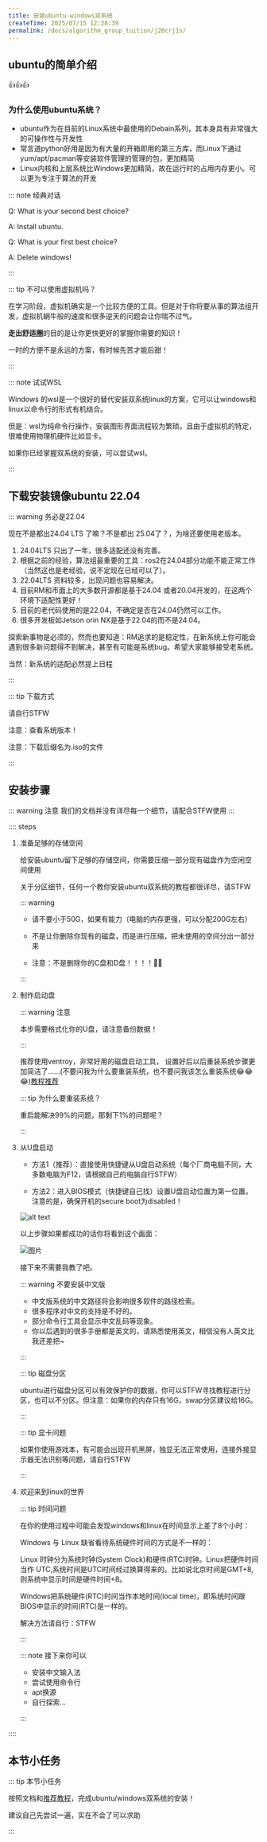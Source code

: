 ```yaml
---
title: 安装ubuntu-windows双系统
createTime: 2025/07/15 12:28:39
permalink: /docs/algorithm_group_tuition/j20crj1s/
---
```

<!--
 *  _   _  _______   _______   _____  
 * | \ | ||  ___\ \ / /_   _| |  ___| 
 * |  \| || |__  \ V /  | |   | |__   
 * | . ` ||  __| /   \  | |   |  __|  
 * | |\  || |___/ /^\ \ | |   | |___  
 * \_| \_/\____/\/   \/ \_/   \____/  
 * 
 * @Author: ziyu (Chen Zhaoyu)
 * @Date: 2025-07-15 12:28:39
 * @LastEditors: ziyu (Chen Zhaoyu)
 * @LastEditTime: 2025-07-15 12:29:36
 * @Description: 
 * Copyright (c) 2025 by XAUT NEXT-E/ziyu, All Rights Reserved. 
-->

## ubuntu的简单介绍
👍👍👍
### 为什么使用ubuntu系统？
- ubuntu作为在目前的Linux系统中最使用的Debain系列，其本身具有非常强大的可操作性与开发性
- 常言道python好用是因为有大量的开箱即用的第三方库，而Linux下通过yum/apt/pacman等安装软件管理的管理的包，更加精简
- Linux内核和上层系统比Windows更加精简，故在运行时的占用内存更小。可以更为专注于算法的开发

::: note 经典对话

Q: What is your second best choice?

A: Install ubuntu.

Q: What is your first best choice?

A: Delete windows!

:::

::: tip 不可以使用虚拟机吗？

在学习阶段，虚拟机确实是一个比较方便的工具。但是对于你将要从事的算法组开发，虚拟机蜗牛般的速度和很多逆天的问题会让你喘不过气。

**走出舒适圈**的目的是让你更快更好的掌握你需要的知识！

一时的方便不是永远的方案，有时候先苦才能后甜！

:::

::: note 试试WSL

Windows 的wsl是一个很好的替代安装双系统linux的方案，它可以让windows和linux以命令行的形式有机结合。

但是：wsl为纯命令行操作，安装图形界面流程较为繁琐。且由于虚拟机的特定，很难使用物理机硬件比如显卡。

如果你已经掌握双系统的安装，可以尝试wsl。

:::

## 下载安装镜像ubuntu 22.04

::: warning 务必是22.04

现在不是都出24.04 LTS 了嘛？不是都出 25.04了？，为啥还要使用老版本。

1. 24.04LTS 只出了一年，很多适配还没有完善。
2. 根据之前的经验，算法组最重要的工具：ros2在24.04部分功能不能正常工作（当然这也是老经验，说不定现在已经可以了）。
3. 22.04LTS 资料较多，出现问题也容易解决。
4. 目前RM和市面上的大多数开源都是基于24.04 或者20.04开发的，在这两个环境下适配性更好！
5. 目前的老代码使用的是22.04，不确定是否在24.04仍然可以工作。
6. 很多开发板如Jetson orin NX是基于22.04的而不是24.04。

探索新事物是必须的，然而也要知道：RM追求的是稳定性，在新系统上你可能会遇到很多新问题得不到解决，甚至有可能是系统bug。希望大家能够接受老系统。

当然：新系统的适配必然提上日程

:::

::: tip 下载方式

请自行STFW

注意：查看系统版本！

注意：下载后缀名为.iso的文件

:::

## 安装步骤

::: warning 注意
我们的文档并没有详尽每一个细节，请配合STFW使用
:::

:::: steps
1. 准备足够的存储空间

    给安装ubuntu留下足够的存储空间，你需要压缩一部分现有磁盘作为空闲空间使用

    关于分区细节，任何一个教你安装ubuntu双系统的教程都很详尽，请STFW

    ::: warning

    * 请不要小于50G，如果有能力（电脑的内存更强，可以分配200G左右）

    * 不是让你删除你现有的磁盘，而是进行压缩，把未使用的空间分出一部分来

    * 注意：不是删除你的C盘和D盘！！！！🤡😒
        
    :::

2. 制作启动盘

    ::: warning 注意

    本步需要格式化你的U盘，请注意备份数据！

    :::

    推荐使用ventroy，非常好用的磁盘启动工具， 设置好后以后重装系统步骤更加简洁了……(不要问我为什么要重装系统，也不要问我该怎么重装系统😂😂😂)[教程推荐](https://blog.csdn.net/qq_40591925/article/details/128821279) 

    ::: tip 为什么要重装系统？
    
    重启能解决99%的问题，那剩下1%的问题呢？

    :::

3. 从U盘启动

    * 方法1（推荐）：直接使用快捷键从U盘启动系统（每个厂商电脑不同，大多数电脑为F12，请根据自己的电脑自行STFW）

    * 方法2：进入BIOS模式（快捷键自己找）设置U盘启动位置为第一位置。注意的是，确保开机的secure boot为disabled！
    
    ![alt text](https://tc.z.wiki/autoupload/f/eH0Q99W1qFeGeHYiwt5mxhWRTpBa1qnto1bgbBD2Jliyl5f0KlZfm6UsKj-HyTuv/20250712/5ciU/3552X2193/image.png)

    以上步骤如果都成功的话你将看到这个画面：
    
    ![图片](https://tc.z.wiki/autoupload/f/eH0Q99W1qFeGeHYiwt5mxhWRTpBa1qnto1bgbBD2Jliyl5f0KlZfm6UsKj-HyTuv/20250712/P8VO/3540X2247/be9883aa7b4def7f3bfbaa2c0e73904c.png)
    
    接下来不需要我教了吧。

    ::: warning 不要安装中文版

    * 中文版系统的中文路径将会影响很多软件的路径检索。
    * 很多程序对中文的支持是不好的。
    * 部分命令行工具会显示中文乱码等现象。
    * 你以后遇到的很多手册都是英文的，请熟悉使用英文，相信没有人英文比我还差把~

    :::

    ::: tip 磁盘分区

    ubuntu进行磁盘分区可以有效保护你的数据，你可以STFW寻找教程进行分区，也可以不分区。但注意：如果你的内存只有16G，swap分区建议给16G。

    :::

    ::: tip 显卡问题

    如果你使用游戏本，有可能会出现开机黑屏，独显无法正常使用，连接外接显示器无法识别等问题，请自行STFW
    
    :::


4. 欢迎来到linux的世界

    ::: tip 时间问题

    在你的使用过程中可能会发现windows和linux在时间显示上差了8个小时：

    Windows 与 Linux 缺省看待系统硬件时间的方式是不一样的：

    Linux 时钟分为系统时钟(System Clock)和硬件(RTC)时钟。Linux把硬件时间当作 UTC,系统时间是UTC时间经过换算得来的。比如说北京时间是GMT+8,则系统中显示时间是硬件时间+8。
    
    Windows把系统硬件(RTC)时间当作本地时间(local time)，即系统时间跟BIOS中显示的时间(RTC)是一样的。

    解决方法请自行：STFW

    :::

    ::: note 接下来你可以

    * 安装中文输入法
    * 尝试使用命令行
    * apt换源
    * 自行探索...

    :::


::::

## 本节小任务

::: tip 本节小任务

按照文档和[推荐教程](https://blog.csdn.net/2401_84064328/article/details/137232169)，完成ubuntu/windows双系统的安装！

建议自己先尝试一遍，实在不会了可以求助

:::